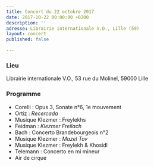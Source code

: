 ```yaml
---
title: Concert du 22 octobre 2017
date: 2017-10-22 00:00:00 +0200
description: ''
adresse: Librairie internationale V.O., Lille (59)
layout: concert
published: false

---
```

### Lieu

Librairie internationale V.O., 53 rue du Molinel, 59000 Lille

### Programme

* Corelli : Opus 3, Sonate n°6, 1e mouvement
* Ortiz : _Recercada_
* Musique Klezmer : Freylekhs
* Feidman : _Klezmer Freilach_
* Bach : Concerto Brandebourgeois n°2
* Musique Klezmer : _Mazel Tov_
* Musique Klezmer : Freylekh & Khosidl
* Telemann : Concerto en mi mineur
* Air de cirque